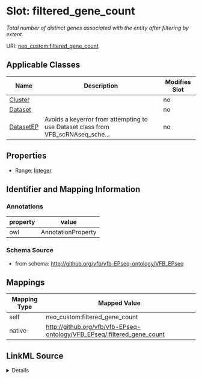 

# Slot: filtered_gene_count


_Total number of distinct genes associated with the entity after filtering by extent._



URI: [neo_custom:filtered_gene_count](http://n2o.neo/custom/filtered_gene_count)



<!-- no inheritance hierarchy -->





## Applicable Classes

| Name | Description | Modifies Slot |
| --- | --- | --- |
| [Cluster](Cluster.md) |  |  no  |
| [Dataset](Dataset.md) |  |  no  |
| [DatasetEP](DatasetEP.md) | Avoids a keyerror from attempting to use Dataset class from VFB_scRNAseq_sche... |  no  |







## Properties

* Range: [Integer](Integer.md)





## Identifier and Mapping Information





### Annotations

| property | value |
| --- | --- |
| owl | AnnotationProperty |



### Schema Source


* from schema: http://github.org/vfb/vfb-EPseq-ontology/VFB_EPseq




## Mappings

| Mapping Type | Mapped Value |
| ---  | ---  |
| self | neo_custom:filtered_gene_count |
| native | http://github.org/vfb/vfb-EPseq-ontology/VFB_EPseq/:filtered_gene_count |




## LinkML Source

<details>
```yaml
name: filtered_gene_count
annotations:
  owl:
    tag: owl
    value: AnnotationProperty
description: Total number of distinct genes associated with the entity after filtering
  by extent.
from_schema: http://github.org/vfb/vfb-EPseq-ontology/VFB_EPseq
rank: 1000
slot_uri: neo_custom:filtered_gene_count
alias: filtered_gene_count
domain_of:
- Dataset
- Cluster
range: integer

```
</details>